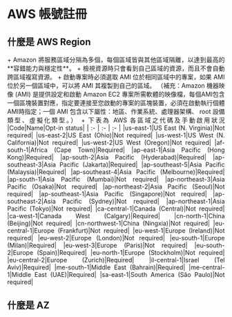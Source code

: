 # AWS 帳號註冊      

## 什麼是 AWS Region  
<div style="text-align: justify;">    
+ Amazon 將服務區域分隔為多個，每個區域皆與其他區域隔離，以達到最高的**容錯能力與穩定性**。        
+ 檢視資源時只會看到自己區域的資源，而且不會自動跨區域複寫資源。        
+ 啟動專案時必須選取 AMI 位於相同區域中的專案，如果 AMI 位於另一個區域中，可以將 AMI 其複製到自己的區域。     
（補充：Amazon 機器映像 (AMI) 是提供設定和啟動 Amazon EC2 專案所需軟體的映像檔，每個AMI包含一個區塊裝置對應，指定要連接至您啟動的專案的區塊裝置，必須在啟動執行個體AMI時指定；一個 AMI 包含以下屬性：地區、作業系統、處理器架構、 root 設備類型、虛擬化類型。）        
+ 下表為 AWS 各區域之代碼及手動啟用狀況
|Code|Name|Opt-in status|
| :- | :- | :- |
|us-east-1|US East (N. Virginia)|Not required|
|us-east-2|US East (Ohio)|Not required|
|us-west-1|US West (N. California)|Not required|
|us-west-2|US West (Oregon)|Not required|
|af-south-1|Africa (Cape Town)|Required|
|ap-east-1|Asia Pacific (Hong Kong)|Required|
|ap-south-2|Asia Pacific (Hyderabad)|Required|
|ap-southeast-3|Asia Pacific (Jakarta)|Required|
|ap-southeast-5|Asia Pacific (Malaysia)|Required|
|ap-southeast-4|Asia Pacific (Melbourne)|Required|
|ap-south-1|Asia Pacific (Mumbai)|Not required|
|ap-northeast-3|Asia Pacific (Osaka)|Not required|
|ap-northeast-2|Asia Pacific (Seoul)|Not required|
|ap-southeast-1|Asia Pacific (Singapore)|Not required|
|ap-southeast-2|Asia Pacific (Sydney)|Not required|
|ap-northeast-1|Asia Pacific (Tokyo)|Not required|
|ca-central-1|Canada (Central)|Not required|
|ca-west-1|Canada West (Calgary)|Required|
|cn-north-1|China (Beijing)|Not required|
|cn-northwest-1|China (Ningxia)|Not required|
|eu-central-1|Europe (Frankfurt)|Not required|
|eu-west-1|Europe (Ireland)|Not required|
|eu-west-2|Europe (London)|Not required|
|eu-south-1|Europe (Milan)|Required|
|eu-west-3|Europe (Paris)|Not required|
|eu-south-2|Europe (Spain)|Required|
|eu-north-1|Europe (Stockholm)|Not required|
|eu-central-2|Europe (Zurich)|Required|
|il-central-1|Israel (Tel Aviv)|Required|
|me-south-1|Middle East (Bahrain)|Required|
|me-central-1|Middle East (UAE)|Required|
|sa-east-1|South America (São Paulo)|Not required|


</div>



## 什麼是 AZ